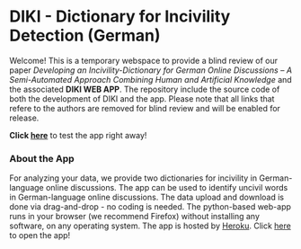 # DIKI - Dictionary for Incivility Detection (German)

Welcome! This is a temporary webspace to provide a blind review of our paper *Developing an Incivility-Dictionary for German Online Discussions – 
A Semi-Automated Approach Combining Human and Artificial Knowledge* and the associated **DIKI WEB APP**. The repository include the source code of both the development of DIKI and the app. Please note that all links that refere to the authors are removed for blind review and will be enabled for release.


**Click [here](https://diki-web-app.herokuapp.com/)** to test the app right away!

### About the App

For analyzing your data, we provide two dictionaries for incivility in German-language online discussions. The app can be used to identify uncivil words in German-language online discussions. The data upload and download is done via drag-and-drop - no coding is needed. The python-based web-app runs in your browser (we recommend Firefox) without installing any software, on any operating system. The app is hosted by [Heroku](https://www.heroku.com/). Click [here](https://diki-web-app.herokuapp.com/) to open the app! 



